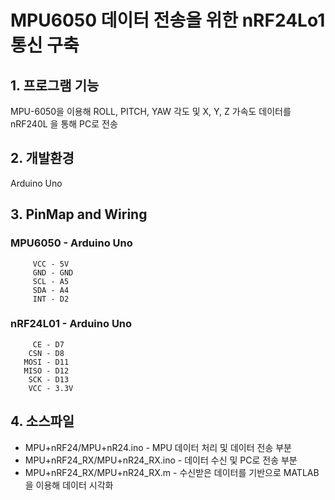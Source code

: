 # MPU6050 데이터 전송을 위한 nRF24Lo1 통신 구축

## 1. 프로그램 기능
 MPU-6050을 이용해 ROLL, PITCH, YAW 각도 및 X, Y, Z 가속도 데이터를 nRF240L 을 통해 PC로 전송
 
## 2. 개발환경
 Arduino Uno
 
## 3. PinMap and Wiring
### MPU6050 - Arduino Uno
         VCC - 5V 
         GND - GND
         SCL - A5
         SDA - A4
         INT - D2
         
### nRF24L01 - Arduino Uno
         CE - D7
        CSN - D8
       MOSI - D11
       MISO - D12
        SCK - D13
        VCC - 3.3V
        
## 4. 소스파일
* MPU+nRF24/MPU+nR24.ino - MPU 데이터 처리 및 데이터 전송 부분
* MPU+nRF24_RX/MPU+nR24_RX.ino - 데이터 수신 및 PC로 전송 부분
* MPU+nRF24_RX/MPU+nR24_RX.m - 수신받은 데이터를 기반으로 MATLAB을 이용해 데이터 시각화
